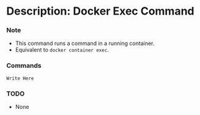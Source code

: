 # Description: Docker Exec Command

### Note
* This command runs a command in a running container.
* Equivalent to `docker container exec`.

### Commands
```
Write Here
```

### TODO
* None
